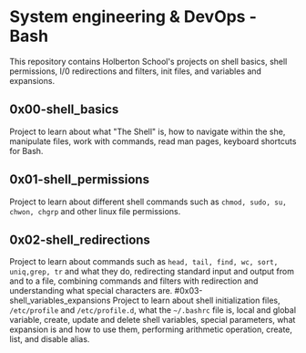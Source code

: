 # System engineering & DevOps - Bash

This repository contains Holberton School's projects on shell basics, shell permissions, I/0 redirections and filters, init files, and variables and expansions.

## 0x00-shell_basics
Project to learn about what "The Shell" is, how to navigate within the she, manipulate files, work with commands, read man pages, keyboard shortcuts for Bash. 
## 0x01-shell_permissions
Project to learn about different shell commands such as `chmod, sudo, su, chwon, chgrp` and other linux file permissions.
## 0x02-shell_redirections
Project to learn about commands such as `head, tail, find, wc, sort, uniq,grep, tr` and what they do, redirecting standard input and output from and to a file, combining commands and filters with redirection and understanding what special characters are.
#0x03-shell_variables_expansions 
Project to learn about shell initialization files, `/etc/profile` and `/etc/profile.d`, what the `~/.bashrc` file is, local and global variable, create, update and delete shell variables, special parameters, what expansion is and how to use them, performing arithmetic operation, create, list, and disable alias.

